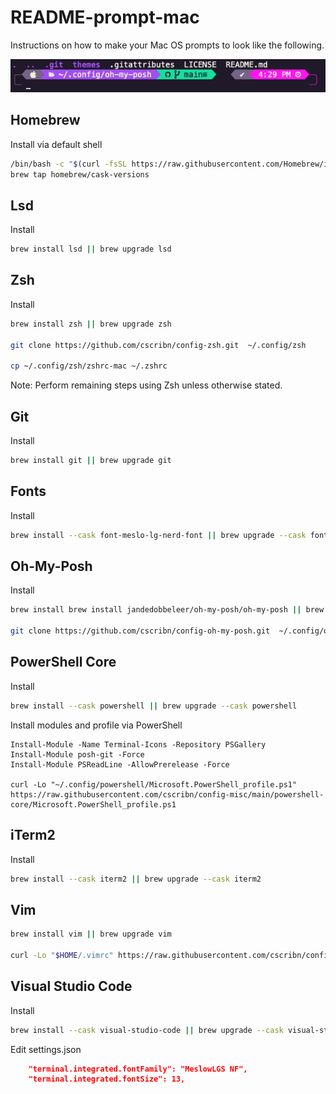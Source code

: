 # README-prompt-mac

Instructions on how to make your Mac OS prompts to look like the following.

![prompt](./images/prompt.png)

## Homebrew

Install via default shell

```sh
/bin/bash -c "$(curl -fsSL https://raw.githubusercontent.com/Homebrew/install/HEAD/install.sh)"
brew tap homebrew/cask-versions
```

## Lsd

Install

```sh
brew install lsd || brew upgrade lsd
```

## Zsh

Install

```sh
brew install zsh || brew upgrade zsh

git clone https://github.com/cscribn/config-zsh.git  ~/.config/zsh

cp ~/.config/zsh/zshrc-mac ~/.zshrc
```

Note: Perform remaining steps using Zsh unless otherwise stated.

## Git

Install

```sh
brew install git || brew upgrade git
```

## Fonts

Install

```sh
brew install --cask font-meslo-lg-nerd-font || brew upgrade --cask font-meslo-lg-nerd-font
```

## Oh-My-Posh

Install

```sh
brew install brew install jandedobbeleer/oh-my-posh/oh-my-posh || brew upgrade brew install jandedobbeleer/oh-my-posh/oh-my-posh

git clone https://github.com/cscribn/config-oh-my-posh.git  ~/.config/oh-my-posh
```

## PowerShell Core

Install

```sh
brew install --cask powershell || brew upgrade --cask powershell
```

Install modules and profile via PowerShell

```pwsh
Install-Module -Name Terminal-Icons -Repository PSGallery
Install-Module posh-git -Force
Install-Module PSReadLine -AllowPrerelease -Force

curl -Lo "~/.config/powershell/Microsoft.PowerShell_profile.ps1" https://raw.githubusercontent.com/cscribn/config-misc/main/powershell-core/Microsoft.PowerShell_profile.ps1
```

## iTerm2

Install

```sh
brew install --cask iterm2 || brew upgrade --cask iterm2
```

## Vim

```sh
brew install vim || brew upgrade vim

curl -Lo "$HOME/.vimrc" https://raw.githubusercontent.com/cscribn/config-misc/main/vim/vimrc
```

## Visual Studio Code

Install

```sh
brew install --cask visual-studio-code || brew upgrade --cask visual-studio-code
```

Edit settings.json

```json
    "terminal.integrated.fontFamily": "MeslowLGS NF",
    "terminal.integrated.fontSize": 13,
```
